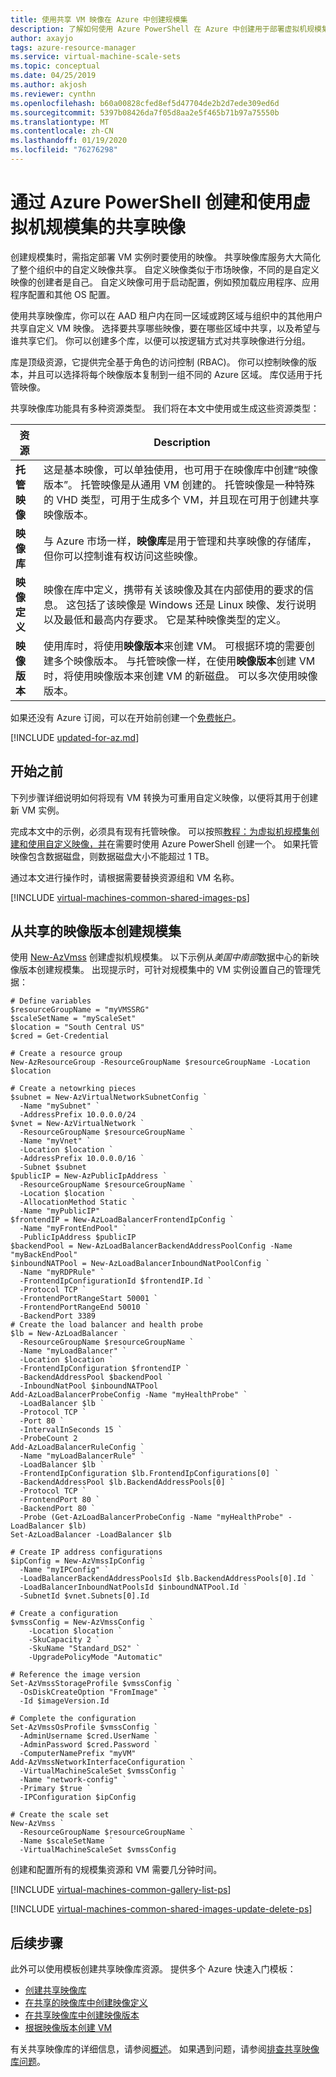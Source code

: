 ```yaml
---
title: 使用共享 VM 映像在 Azure 中创建规模集
description: 了解如何使用 Azure PowerShell 在 Azure 中创建用于部署虚拟机规模集的共享 VM 映像。
author: axayjo
tags: azure-resource-manager
ms.service: virtual-machine-scale-sets
ms.topic: conceptual
ms.date: 04/25/2019
ms.author: akjosh
ms.reviewer: cynthn
ms.openlocfilehash: b60a00828cfed8ef5d47704de2b2d7ede309ed6d
ms.sourcegitcommit: 5397b08426da7f05d8aa2e5f465b71b97a75550b
ms.translationtype: MT
ms.contentlocale: zh-CN
ms.lasthandoff: 01/19/2020
ms.locfileid: "76276298"
---
```

# <a name="create-and-use-shared-images-for-virtual-machine-scale-sets-with-the-azure-powershell"></a>通过 Azure PowerShell 创建和使用虚拟机规模集的共享映像

创建规模集时，需指定部署 VM 实例时要使用的映像。 共享映像库服务大大简化了整个组织中的自定义映像共享。 自定义映像类似于市场映像，不同的是自定义映像的创建者是自己。 自定义映像可用于启动配置，例如预加载应用程序、应用程序配置和其他 OS 配置。 

使用共享映像库，你可以在 AAD 租户内在同一区域或跨区域与组织中的其他用户共享自定义 VM 映像。 选择要共享哪些映像，要在哪些区域中共享，以及希望与谁共享它们。 你可以创建多个库，以便可以按逻辑方式对共享映像进行分组。 

库是顶级资源，它提供完全基于角色的访问控制 (RBAC)。 你可以控制映像的版本，并且可以选择将每个映像版本复制到一组不同的 Azure 区域。 库仅适用于托管映像。 

共享映像库功能具有多种资源类型。 我们将在本文中使用或生成这些资源类型：

| 资源 | Description|
|----------|------------|
| **托管映像** | 这是基本映像，可以单独使用，也可用于在映像库中创建“映像版本”。 托管映像是从通用 VM 创建的。 托管映像是一种特殊的 VHD 类型，可用于生成多个 VM，并且现在可用于创建共享映像版本。 |
| **映像库** | 与 Azure 市场一样，**映像库**是用于管理和共享映像的存储库，但你可以控制谁有权访问这些映像。 |
| **映像定义** | 映像在库中定义，携带有关该映像及其在内部使用的要求的信息。 这包括了该映像是 Windows 还是 Linux 映像、发行说明以及最低和最高内存要求。 它是某种映像类型的定义。 |
| **映像版本** | 使用库时，将使用**映像版本**来创建 VM。 可根据环境的需要创建多个映像版本。 与托管映像一样，在使用**映像版本**创建 VM 时，将使用映像版本来创建 VM 的新磁盘。 可以多次使用映像版本。 |

如果还没有 Azure 订阅，可以在开始前创建一个[免费帐户](https://azure.microsoft.com/free/?WT.mc_id=A261C142F)。

[!INCLUDE [updated-for-az.md](../../includes/updated-for-az.md)]

## <a name="before-you-begin"></a>开始之前

下列步骤详细说明如何将现有 VM 转换为可重用自定义映像，以便将其用于创建新 VM 实例。

完成本文中的示例，必须具有现有托管映像。 可以按照[教程：为虚拟机规模集创建和使用自定义映像，并](tutorial-use-custom-image-powershell.md)在需要时使用 Azure PowerShell 创建一个。 如果托管映像包含数据磁盘，则数据磁盘大小不能超过 1 TB。

通过本文进行操作时，请根据需要替换资源组和 VM 名称。


[!INCLUDE [virtual-machines-common-shared-images-ps](../../includes/virtual-machines-common-shared-images-powershell.md)]

## <a name="create-a-scale-set-from-the-shared-image-version"></a>从共享的映像版本创建规模集

使用 [New-AzVmss](/powershell/module/az.compute/new-azvmss) 创建虚拟机规模集。 以下示例从*美国中南部*数据中心的新映像版本创建规模集。 出现提示时，可针对规模集中的 VM 实例设置自己的管理凭据：


```azurepowershell-interactive
# Define variables
$resourceGroupName = "myVMSSRG"
$scaleSetName = "myScaleSet"
$location = "South Central US"
$cred = Get-Credential

# Create a resource group
New-AzResourceGroup -ResourceGroupName $resourceGroupName -Location $location

# Create a netowrking pieces
$subnet = New-AzVirtualNetworkSubnetConfig `
  -Name "mySubnet" `
  -AddressPrefix 10.0.0.0/24
$vnet = New-AzVirtualNetwork `
  -ResourceGroupName $resourceGroupName `
  -Name "myVnet" `
  -Location $location `
  -AddressPrefix 10.0.0.0/16 `
  -Subnet $subnet
$publicIP = New-AzPublicIpAddress `
  -ResourceGroupName $resourceGroupName `
  -Location $location `
  -AllocationMethod Static `
  -Name "myPublicIP"
$frontendIP = New-AzLoadBalancerFrontendIpConfig `
  -Name "myFrontEndPool" `
  -PublicIpAddress $publicIP
$backendPool = New-AzLoadBalancerBackendAddressPoolConfig -Name "myBackEndPool"
$inboundNATPool = New-AzLoadBalancerInboundNatPoolConfig `
  -Name "myRDPRule" `
  -FrontendIpConfigurationId $frontendIP.Id `
  -Protocol TCP `
  -FrontendPortRangeStart 50001 `
  -FrontendPortRangeEnd 50010 `
  -BackendPort 3389
# Create the load balancer and health probe
$lb = New-AzLoadBalancer `
  -ResourceGroupName $resourceGroupName `
  -Name "myLoadBalancer" `
  -Location $location `
  -FrontendIpConfiguration $frontendIP `
  -BackendAddressPool $backendPool `
  -InboundNatPool $inboundNATPool
Add-AzLoadBalancerProbeConfig -Name "myHealthProbe" `
  -LoadBalancer $lb `
  -Protocol TCP `
  -Port 80 `
  -IntervalInSeconds 15 `
  -ProbeCount 2
Add-AzLoadBalancerRuleConfig `
  -Name "myLoadBalancerRule" `
  -LoadBalancer $lb `
  -FrontendIpConfiguration $lb.FrontendIpConfigurations[0] `
  -BackendAddressPool $lb.BackendAddressPools[0] `
  -Protocol TCP `
  -FrontendPort 80 `
  -BackendPort 80 `
  -Probe (Get-AzLoadBalancerProbeConfig -Name "myHealthProbe" -LoadBalancer $lb)
Set-AzLoadBalancer -LoadBalancer $lb

# Create IP address configurations
$ipConfig = New-AzVmssIpConfig `
  -Name "myIPConfig" `
  -LoadBalancerBackendAddressPoolsId $lb.BackendAddressPools[0].Id `
  -LoadBalancerInboundNatPoolsId $inboundNATPool.Id `
  -SubnetId $vnet.Subnets[0].Id

# Create a configuration 
$vmssConfig = New-AzVmssConfig `
    -Location $location `
    -SkuCapacity 2 `
    -SkuName "Standard_DS2" `
    -UpgradePolicyMode "Automatic"

# Reference the image version
Set-AzVmssStorageProfile $vmssConfig `
  -OsDiskCreateOption "FromImage" `
  -Id $imageVersion.Id

# Complete the configuration
Set-AzVmssOsProfile $vmssConfig `
  -AdminUsername $cred.UserName `
  -AdminPassword $cred.Password `
  -ComputerNamePrefix "myVM"
Add-AzVmssNetworkInterfaceConfiguration `
  -VirtualMachineScaleSet $vmssConfig `
  -Name "network-config" `
  -Primary $true `
  -IPConfiguration $ipConfig

# Create the scale set 
New-AzVmss `
  -ResourceGroupName $resourceGroupName `
  -Name $scaleSetName `
  -VirtualMachineScaleSet $vmssConfig
```

创建和配置所有的规模集资源和 VM 需要几分钟时间。

[!INCLUDE [virtual-machines-common-gallery-list-ps](../../includes/virtual-machines-common-gallery-list-ps.md)]

[!INCLUDE [virtual-machines-common-shared-images-update-delete-ps](../../includes/virtual-machines-common-shared-images-update-delete-ps.md)]


## <a name="next-steps"></a>后续步骤

此外可以使用模板创建共享映像库资源。 提供多个 Azure 快速入门模板： 

- [创建共享映像库](https://azure.microsoft.com/resources/templates/101-sig-create/)
- [在共享的映像库中创建映像定义](https://azure.microsoft.com/resources/templates/101-sig-image-definition-create/)
- [在共享映像库中创建映像版本](https://azure.microsoft.com/resources/templates/101-sig-image-version-create/)
- [根据映像版本创建 VM](https://azure.microsoft.com/resources/templates/101-vm-from-sig/)

有关共享映像库的详细信息，请参阅[概述](shared-image-galleries.md)。 如果遇到问题，请参阅[排查共享映像库问题](troubleshooting-shared-images.md)。
